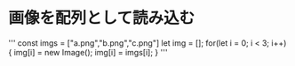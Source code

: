 # 画像を配列として読み込む
'''
const imgs = ["a.png","b.png","c.png"]
let img = [];
for(let i = 0; i < 3; i++){
 img[i] = new Image();
 img[i] = imgs[i];
}
'''
